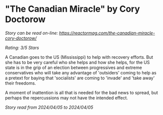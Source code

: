 # "The Canadian Miracle" by Cory Doctorow

*Story can be read on-line: <https://reactormag.com/the-canadian-miracle-cory-doctorow/>*

*Rating: 3/5 Stars*

A Canadian goes to the US (Mississippi) to help with recovery efforts. But she has to be very careful who she helps and how she helps, for the US state is in the grip of an election between progressives and extreme conservatives who will take any advantage of 'outsiders' coming to help as a pretext for baying that 'socialists' are coming to 'invade' and 'take away' their freedoms.

A moment of inattention is all that is needed for the bad news to spread, but perhaps the repercussions may not have the intended effect.

*Story read from 2024/04/05 to 2024/04/05*

